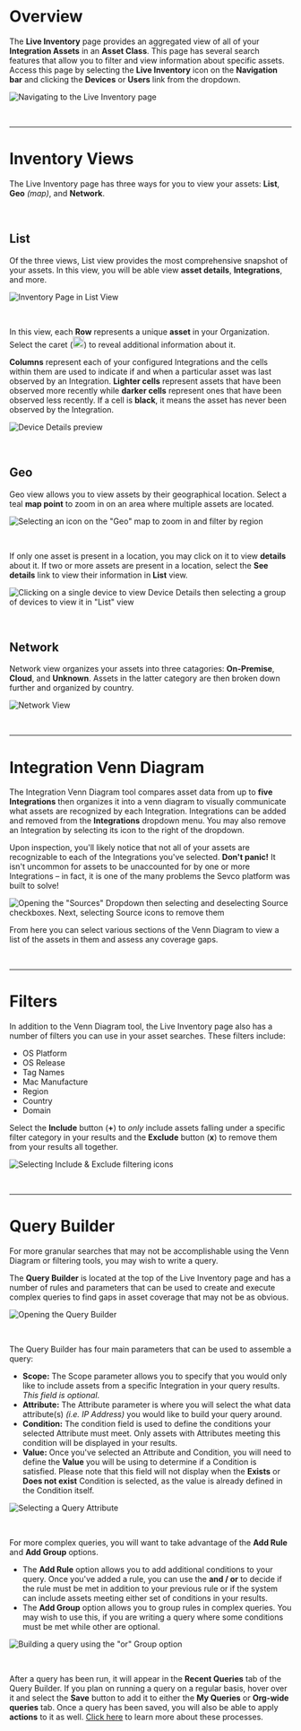 # Overview

The **Live Inventory** page provides an aggregated view of all of your **Integration Assets** in an **Asset Class**. This page has several search features that allow you to filter and view information about specific assets. Access this page by selecting the **Live Inventory** icon on the **Navigation bar** and clicking the **Devices** or **Users** link from the dropdown.

![Navigating to the Live Inventory page](https://my.sev.co/docs/Inventory_NavToInventory.gif)

<br>

***



# Inventory Views

The Live Inventory page has three ways for you to view your assets: **List**, **Geo** _(map)_, and **Network**.

<br>

## List

Of the three views, List view provides the most comprehensive snapshot of your assets. In this view, you will be able view **asset details**, **Integrations**, and more.

![Inventory Page in List View](https://my.sev.co/docs/SevcoWalkthrough_LiveInventoryPage_Labeled.png)

<br>

In this view, each **Row** represents a unique **asset** in your Organization. Select the caret (<img src="https://my.sev.co/docs/Inventory_ListView_Caret.png" width="20px">) to reveal additional information about it.

**Columns** represent each of your configured Integrations and the cells within them are used to indicate if and when a particular asset was last observed by an Integration. **Lighter cells** represent assets that have been observed more recently while **darker cells** represent ones that have been observed less recently. If a cell is **black**, it means the asset has never been observed by the Integration.

![Device Details preview](https://my.sev.co/docs/SevcoWalkthrough_DeviceDetailsPreview.png)

<br>

## Geo

Geo view allows you to view assets by their geographical location. Select a teal **map point** to zoom in on an area where multiple assets are located. 

![Selecting an icon on the "Geo" map to zoom in and filter by region](https://my.sev.co/docs/Inventory_GeoView_ZoomInOnRegion.gif)

<br>

If only one asset is present in a location, you may click on it to view **details** about it. If two or more assets are present in a location, select the **See details** link to view their information in **List** view.

![Clicking on a single device to view Device Details then selecting a group of devices to view it in "List" view](https://my.sev.co/docs/Inventory_GeoView_SelectDevices.gif)

<br>

## Network

Network view organizes your assets into three catagories: **On-Premise**, **Cloud**, and **Unknown**. Assets in the latter category are then broken down further and organized by country. 

![Network View](https://my.sev.co/docs/Inventory_NetworkView.png)

<br>

***



# Integration Venn Diagram

The Integration Venn Diagram tool compares asset data from up to **five Integrations** then organizes it into a venn diagram to visually communicate what assets are recognized by each Integration. Integrations can be added and removed from the **Integrations** dropdown menu. You may also remove an Integration by selecting its icon to the right of the dropdown.

Upon inspection, you'll likely notice that not all of your assets are recognizable to each of the Integrations you've selected. **Don't panic!** It isn't uncommon for assets to be unaccounted for by one or more Integrations – in fact, it is one of the many problems the Sevco platform was built to solve!

![Opening the "Sources" Dropdown then selecting and deselecting Source checkboxes. Next, selecting Source icons to remove them](https://my.sev.co/docs/SevcoWalkthrough_LiveInventory_DeselectSources.gif)

From here you can select various sections of the Venn Diagram to view a list of the assets in them and assess any coverage gaps.

<br>

___



# Filters

In addition to the Venn Diagram tool, the Live Inventory page also has a number of filters you can use in your asset searches. These filters include:

- OS Platform
- OS Release
- Tag Names
- Mac Manufacture
- Region
- Country
- Domain

Select the **Include** button (**+**) to _only_ include assets falling under a specific filter category in your results and the **Exclude** button (**x**) to remove them from your results all together. 

![Selecting Include & Exclude filtering icons](https://my.sev.co/docs/Inventory_Filters_Include%26ExcludeZoom.gif)

<br>

___



# Query Builder

For more granular searches that may not be accomplishable using the Venn Diagram or filtering tools, you may wish to write a query. 

The **Query Builder** is located at the top of the Live Inventory page and has a number of rules and parameters that can be used to create and execute complex queries to find gaps in asset coverage that may not be as obvious.

![Opening the Query Builder](https://my.sev.co/docs/SevcoWalkthrough_OpenQueryPanel_2-0.gif)

<br>

The Query Builder has four main parameters that can be used to assemble a query:

- **Scope:** The Scope parameter allows you to specify that you would only like to include assets from a specific Integration in your query results. _This field is optional_.
- **Attribute:** The Attribute parameter is where you will select the what data attribute(s) _(i.e. IP Address)_ you would like to build your query around.
- **Condition:** The condition field is used to define the conditions your selected Attribute must meet. Only assets with Attributes meeting this condition will be displayed in your results.
- **Value:** Once you've selected an Attribute and Condition, you will need to define the **Value** you will be using to determine if a Condition is satisfied. Please note that this field will not display when the **Exists** or **Does not exist** Condition is selected, as the value is already defined in the Condition itself.

![Selecting a Query Attribute](https://my.sev.co/docs/SevcoWalkthrough_Query_SelectAttribute_2-0.gif)

<br>

For more complex queries, you will want to take advantage of the **Add Rule** and **Add Group** options.

- The **Add Rule** option allows you to add additional conditions to your query. Once you've added a rule, you can use the **and / or** to decide if the rule must be met in addition to your previous rule or if the system can include assets meeting either set of conditions in your results.
- The **Add Group** option allows you to group rules in complex queries. You may wish to use this, if you are writing a query where some conditions must be met while other are optional. 

![Building a query using the "or" Group option](https://my.sev.co/docs/Inventory_QueryBuilder_AddGroup.gif)

<br>

After a query has been run, it will appear in the **Recent Queries** tab of the Query Builder. If you plan on running a query on a regular basis, hover over it and select the **Save** button to add it to either the **My Queries** or **Org-wide queries** tab. Once a query has been saved, you will also be able to apply **actions** to it as well. [Click here](doc:manage-query-reports) to learn more about these processes.
